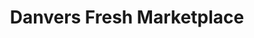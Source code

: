 ---
title: "Danvers Fresh Marketplace"
url: /danvers/danvers-fresh-marketplace/
shop: Supermarkt
---